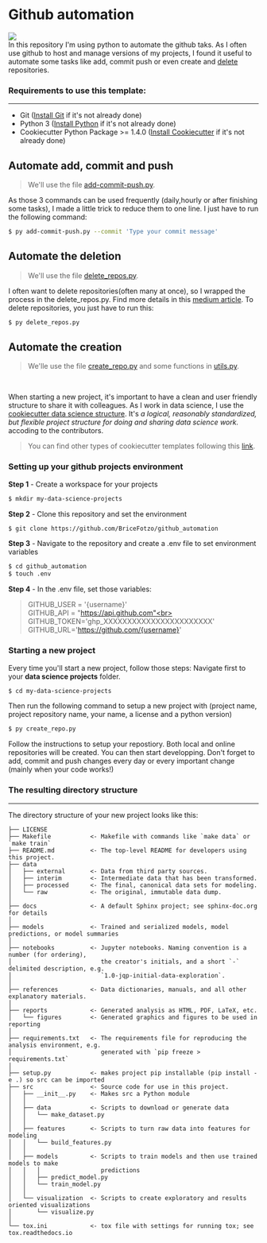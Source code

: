 # Github automation
![](https://komarev.com/ghpvc/?username=bricefotzo) <br>
In this repository I'm using python to automate the github taks. As I often use github to host and manage versions of my projects, I found it useful to automate some tasks like add, commit push or even create and [delete](https://bricefotzo.medium.com/how-to-delete-many-git-repositories-at-once-fe4e9ed61751) repositories. 

### Requirements to use this template:
-----------
 - Git ([Install Git](https://git-scm.com/downloads) if it's not already done)
 - Python 3 ([Install Python](https://www.python.org/downloads/) if it's not already done)
 - Cookiecutter Python Package >= 1.4.0 ([Install Cookiecutter](http://cookiecutter.readthedocs.org/en/latest/installation.html) if it's not already done)  

## Automate add, commit and push 
> We'll use the file [add-commit-push.py](https://github.com/BriceFotzo/github_automation/blob/master/add-commit-push.py). <br>

As those 3 commands can be used frequently (daily,hourly or after finishing some tasks), I made a little trick to reduce them to one line. 
I just have to run the following command:
``` bash
$ py add-commit-push.py --commit 'Type your commit message'
```
## Automate the deletion 
> We'll use the file [delete_repos.py](https://github.com/BriceFotzo/github_automation/blob/master/delete_repos.py). <br>

I often want to delete repositories(often many at once), so I wrapped the process in the delete_repos.py. Find more details in this [medium article](https://bricefotzo.medium.com/how-to-delete-many-git-repositories-at-once-fe4e9ed61751).
To delete repositories, you just have to run this:
``` bash
$ py delete_repos.py
```
## Automate the creation
> We'lle use the file [create_repo.py](https://github.com/BriceFotzo/github_automation/blob/master/create_repo.py) and some functions in [utils.py](https://github.com/BriceFotzo/github_automation/blob/master/utils.py).
<br>

When starting a new project, it's important to have a clean and user friendly structure to share it with colleagues. As I work in data science, I use the [cookiecutter data science structure](https://drivendata.github.io/cookiecutter-data-science/). It's _a logical, reasonably standardized, but flexible project structure for doing and sharing data science work._ accoding to the contributors.

>You can find other types of cookiecutter templates following this [link](https://github.com/topics/cookiecutter-template).

### Setting up your github projects environment

**Step 1** - Create a workspace for your projects
``` bash
$ mkdir my-data-science-projects
```
**Step 2** - Clone this repository and set the environment
``` bash
$ git clone https://github.com/BriceFotzo/github_automation
```
**Step 3** - Navigate to the repository and create a .env file to set environment variables
``` bash
$ cd github_automation
$ touch .env
```
**Step 4** - In the .env file, set those variables:

>GITHUB_USER = '{username}' <br>
>GITHUB_API = "https://api.github.com"<br>
>GITHUB_TOKEN='ghp_XXXXXXXXXXXXXXXXXXXXXXX'<br>
>GITHUB_URL='https://github.com/{username}'

### Starting a new project 

Every time you'll start a new project, follow those steps:
Navigate first to your **data science projects** folder.
``` bash
$ cd my-data-science-projects
```
Then run the following command to setup a new project with (project name, project repository name, your name, a license and a python version)
``` bash
$ py create_repo.py
```
Follow the instructions to setup your repostiory. Both local and online repositories will be created.
You can then start developping.
Don't forget to add, commit and push changes every day or every important change (mainly when your code works!)

### The resulting directory structure
------------

The directory structure of your new project looks like this: 

```
├── LICENSE
├── Makefile           <- Makefile with commands like `make data` or `make train`
├── README.md          <- The top-level README for developers using this project.
├── data
│   ├── external       <- Data from third party sources.
│   ├── interim        <- Intermediate data that has been transformed.
│   ├── processed      <- The final, canonical data sets for modeling.
│   └── raw            <- The original, immutable data dump.
│
├── docs               <- A default Sphinx project; see sphinx-doc.org for details
│
├── models             <- Trained and serialized models, model predictions, or model summaries
│
├── notebooks          <- Jupyter notebooks. Naming convention is a number (for ordering),
│                         the creator's initials, and a short `-` delimited description, e.g.
│                         `1.0-jqp-initial-data-exploration`.
│
├── references         <- Data dictionaries, manuals, and all other explanatory materials.
│
├── reports            <- Generated analysis as HTML, PDF, LaTeX, etc.
│   └── figures        <- Generated graphics and figures to be used in reporting
│
├── requirements.txt   <- The requirements file for reproducing the analysis environment, e.g.
│                         generated with `pip freeze > requirements.txt`
│
├── setup.py           <- makes project pip installable (pip install -e .) so src can be imported
├── src                <- Source code for use in this project.
│   ├── __init__.py    <- Makes src a Python module
│   │
│   ├── data           <- Scripts to download or generate data
│   │   └── make_dataset.py
│   │
│   ├── features       <- Scripts to turn raw data into features for modeling
│   │   └── build_features.py
│   │
│   ├── models         <- Scripts to train models and then use trained models to make
│   │   │                 predictions
│   │   ├── predict_model.py
│   │   └── train_model.py
│   │
│   └── visualization  <- Scripts to create exploratory and results oriented visualizations
│       └── visualize.py
│
└── tox.ini            <- tox file with settings for running tox; see tox.readthedocs.io
```



